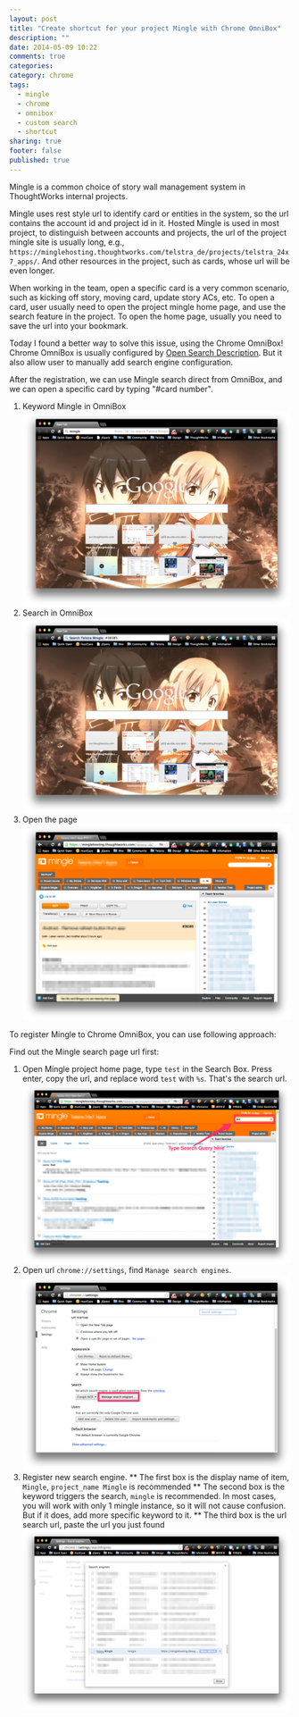 ```yaml
---
layout: post
title: "Create shortcut for your project Mingle with Chrome OmniBox"
description: ""
date: 2014-05-09 10:22
comments: true
categories: 
category: chrome
tags: 
  - mingle
  - chrome
  - omnibox
  - custom search
  - shortcut
sharing: true
footer: false
published: true
---
```


Mingle is a common choice of story wall management system in ThoughtWorks internal projects.

Mingle uses rest style url to identify card or entities in the system, so the url contains the account id and project id in it.
Hosted Mingle is used in most project, to distinguish between accounts and projects, the url of the project mingle site is usually long, e.g., `https://minglehosting.thoughtworks.com/telstra_de/projects/telstra_24x7_apps/`. And other resources in the project, such as cards, whose url will be even longer.

When working in the team, open a specific card is a very common scenario, such as kicking off story, moving card, update story ACs, etc. To open a card, user usually need to open the project mingle home page, and use the search feature in the project. To open the home page, usually you need to save the url into your bookmark.

Today I found a better way to solve this issue, using the Chrome OmniBox! Chrome OmniBox is usually configured by [Open Search Description](http://www.opensearch.org/Home). But it also allow user to manually add search engine configuration.

After the registration, we can use Mingle search direct from OmniBox, and we can open a specific card by typing "#card number".

1. Keyword Mingle in OmniBox
![OmniBox](/blog/2014/05/09/create-shortcut-for-your-project-mingle-with-chrome-omnibox/omnibox_1.png "Keyword mingle in OmniBox")
2. Search in OmniBox
![OmniBox](/blog/2014/05/09/create-shortcut-for-your-project-mingle-with-chrome-omnibox/omnibox_2.png "Search in OmniBox")
3. Open the page
![OmniBox](/blog/2014/05/09/create-shortcut-for-your-project-mingle-with-chrome-omnibox/omnibox_3.png "Open the page")

To register Mingle to Chrome OmniBox, you can use following approach:

Find out the Mingle search page url first:

1. Open Mingle project home page, type `test` in the Search Box. Press enter, copy the url, and replace word `test` with `%s`. That's the search url.
![Setup](/blog/2014/05/09/create-shortcut-for-your-project-mingle-with-chrome-omnibox/setup_1.png "Find Search Url")
2. Open url `chrome://settings`, find `Manage search engines`.
![Setup](/blog/2014/05/09/create-shortcut-for-your-project-mingle-with-chrome-omnibox/setup_2.png "Find Manage search engines")
3. Register new search engine.
  ** The first box is the display name of item, `Mingle`, `project_name Mingle` is recommended
  ** The second box is the keyword triggers the search, `mingle` is recommended. In most cases, you will work with only 1 mingle instance, so it will not cause confusion. But if it does, add more specific keyword to it.
  ** The third box is the url search url, paste the url you just found
![Setup](/blog/2014/05/09/create-shortcut-for-your-project-mingle-with-chrome-omnibox/setup_3.png "Register mingle")  
